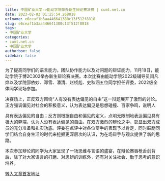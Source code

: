 ```yaml
---
title: 中国矿业大学->能动学院举办新生辩论赛决赛 | cumt.net.cn
date: 2023-02-03 01:25:54.268018
urlname: e6ceaf1b3aa446641380c13f512f8818
slug: e6ceaf1b3aa446641380c13f512f8818
tags: 
- 中国矿业大学
categories:
- cumt.net.cn
- 中国矿业大学
authorbox: false
sidebar: false
---
```

  

为了提高同学们的语言能力，团队协作能力以及对问题的辩证能力，11月18日，能动学院于博2C302举办新生辩论赛决赛。本次比赛由能动学院2022级辅导员闫凡烨以及学院邵依妙、邓雪、潘清、赵桢彪、史秋涵五位同学担任评委，2022级全体同学现场参加。

决赛场上，正反双方围绕“人有没有表达偏见的自由”这一辩题展开了激烈的讨论。正方强调偏见对社会的积极意义，认为表达偏见是思想碰撞、百家争鸣，说明人
<!--more-->
具有表达偏见的自由；反方则根据自由和偏见的定义，点明无限制地表达偏见具有极大的弊端，认为人没有表达偏见的自由。在双方激烈的辩论之中，彰显出双方成员的充分准备和扎实功底。评委在点评中对各位辩手的表现予以肯定，同时鼓励同学们结合自身生活的时代来挖掘更深层次的认识，为在场辩手与观众提供了新的思路。

本次参加辩论的同学为大家呈现了一场思维与言语的盛宴，在辩论赛唇枪舌剑背后，除了对大家语言的打磨、对思辨的训练外，还有对关注社会、勤于思考的意识培养。



[转入文章首发地址](https://xwzx.cumt.edu.cn/b9/d3/c523a637395/page.htm)